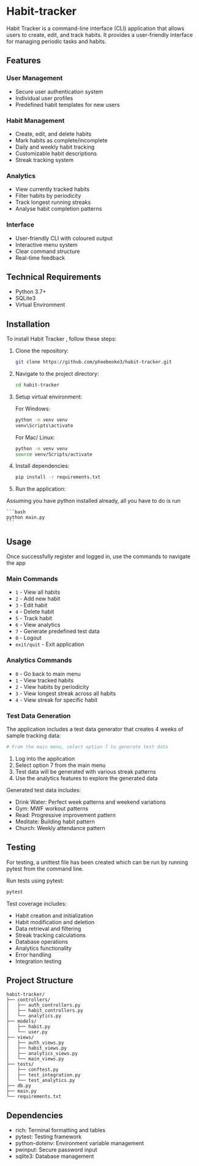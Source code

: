 # Habit-tracker 

Habit Tracker is a command-line interface (CLI) application that allows users to create, edit, and track habits. It provides a user-friendly interface for managing periodic tasks and habits.

## Features

### User Management
- Secure user authentication system
- Individual user profiles
- Predefined habit templates for new users

### Habit Management
- Create, edit, and delete habits
- Mark habits as complete/incomplete
- Daily and weekly habit tracking
- Customizable habit descriptions
- Streak tracking system

### Analytics
- View currently tracked habits
- Filter habits by periodicity
- Track longest running streaks
- Analyse habit completion patterns

### Interface
- User-friendly CLI with coloured output
- Interactive menu system
- Clear command structure
- Real-time feedback


## Technical Requirements

- Python 3.7+
- SQLite3
- Virtual Environment


## Installation

To install Habit Tracker , follow these steps:

1. Clone the repository: 

    ```bash
    git clone https://github.com/phoebeoke3/habit-tracker.git
    ```

2. Navigate to the project directory: 

    ```bash
    cd habit-tracker
    ```
3. Setup virtual environment: 

    For Windows:
    
    ```bash
    python -m venv venv
    venv\Scripts\activate
    
    ```

    For Mac/ Linux:

     ```bash
    python -m venv venv
    source venv/Scripts/activate
    ```

4. Install dependencies: 

    ```bash
    pip install -r requirements.txt
    ```

5. Run the application: 

Assuming you have python installed already, all you have to do is run

    ```bash
    python main.py
    ```

## Usage

Once successfully register and logged in, use the commands to navigate the app

### Main Commands
- `1` - View all habits
- `2` - Add new habit
- `3` - Edit habit
- `4` - Delete habit
- `5` - Track habit
- `6` - View analytics
- `7` - Generate predefined test data
- `0` - Logout
- `exit/quit` - Exit application


### Analytics Commands
- `0` - Go back to main menu
- `1` - View tracked habits
- `2` - View habits by periodicity
- `3` - View longest streak across all habits
- `4` - View streak for specific habit

### Test Data Generation
The application includes a test data generator that creates 4 weeks of sample tracking data:

```bash
# From the main menu, select option 7 to generate test data
```

1. Log into the application
2. Select option 7 from the main menu
3. Test data will be generated with various streak patterns
4. Use the analytics features to explore the generated data

Generated test data includes:
- Drink Water: Perfect week patterns and weekend variations
- Gym: MWF workout patterns
- Read: Progressive improvement pattern
- Meditate: Building habit pattern
- Church: Weekly attendance pattern



## Testing

For testing, a unittest file has been created which can be run by running pytest from the command line.


Run tests using pytest:
```bash
pytest
```

Test coverage includes:
- Habit creation and initialization
- Habit modification and deletion
- Data retrieval and filtering
- Streak tracking calculations
- Database operations
- Analytics functionality
- Error handling
- Integration testing

## Project Structure
```
habit-tracker/
├── controllers/
│   ├── auth_controllers.py
│   ├── habit_controllers.py
│   └── analytics.py
├── models/
│   ├── habit.py
│   └── user.py
├── views/
│   ├── auth_views.py
│   ├── habit_views.py
│   ├── analytics_views.py
│   └── main_views.py
├── tests/
│   ├── conftest.py
│   ├── test_integration.py
│   └── test_analytics.py
├── db.py
├── main.py
└── requirements.txt
```

## Dependencies
- rich: Terminal formatting and tables
- pytest: Testing framework
- python-dotenv: Environment variable management
- pwinput: Secure password input
- sqlite3: Database management
